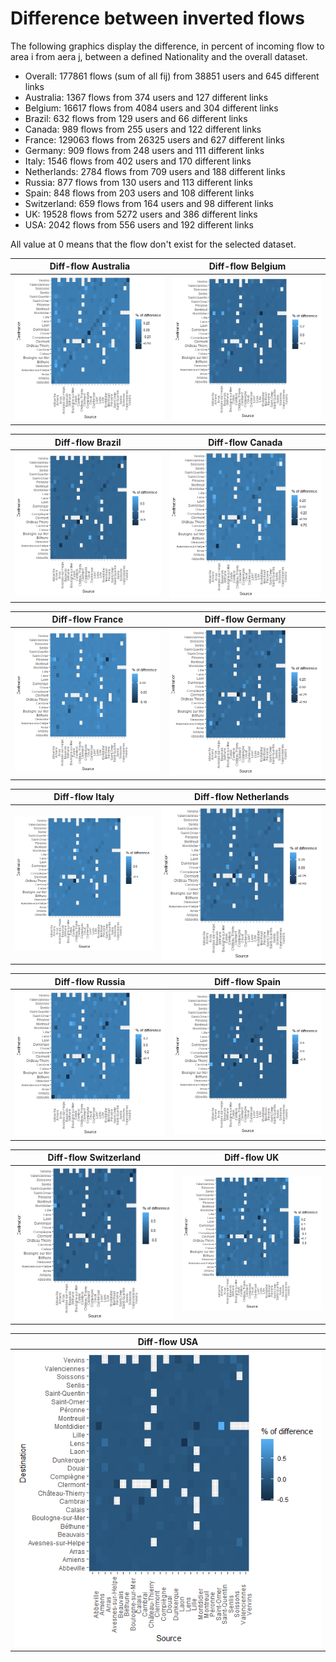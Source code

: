 # Difference between inverted flows

The following graphics display the difference, in percent of incoming flow to area i from aera j, between a defined Nationality and the overall dataset.
- Overall: 177861 flows (sum of all fij) from 38851 users and 645 different links
- Australia: 1367 flows from 374 users and 127 different links
- Belgium: 16617 flows from 4084 users and 304 different links
- Brazil: 632 flows from 129 users and 66 different links
- Canada: 989 flows from 255 users and 122 different links
- France: 129063 flows from 26325 users and 627 different links
- Germany: 909 flows from 248 users and 111 different links
- Italy: 1546 flows from 402 users and 170 different links
- Netherlands: 2784 flows from 709 users and 188 different links
- Russia: 877 flows from 130 users and 113 different links
- Spain: 848 flows from 203 users and 108 different links
- Switzerland: 659 flows from 164 users and 98 different links
- UK: 19528 flows from 5272 users and 386 different links
- USA: 2042 flows from 556 users and 192 different links
    
All value at 0 means that the flow don't exist for the selected dataset.

Diff-flow Australia       | Diff-flow Belgium       |
:-------------------------:|:-------------------------:|
![](inverteddiffflowAustralia.png)  | ![](inverteddiffflowBelgium.png)  |

 Diff-flow Brazil       | Diff-flow Canada       |
:-------------------------:|:-------------------------:|
![](inverteddiffflowBrazil.png)  | ![](inverteddiffflowCanada.png)  |

Diff-flow France       | Diff-flow Germany       |
:-------------------------:|:-------------------------:|
![](inverteddiffflowFrance.png)  | ![](inverteddiffflowGermany.png)  |

Diff-flow Italy       | Diff-flow Netherlands       |
:-------------------------:|:-------------------------:|
![](inverteddiffflowItaly.png)  | ![](inverteddiffflowNetherlands.png)  |

Diff-flow Russia       | Diff-flow Spain       |
:-------------------------:|:-------------------------:|
![](inverteddiffflowRussia.png)  | ![](interteddiffflowSpain.png)  |

Diff-flow Switzerland       | Diff-flow UK       |
:-------------------------:|:-------------------------:|
![](inverteddiffflowSwitzerland.png)  | ![](inverteddiffflowUK.png)  |

Diff-flow USA       |
:-------------------------:|
![](inverteddiffflowUSA.png)  | 

